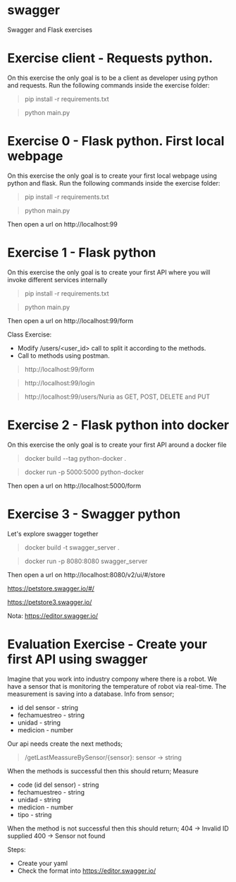 # swagger

Swagger and Flask exercises
# Exercise client - Requests python.
On this exercise the only goal is to be a client as developer using python and requests.
Run the following commands inside the exercise folder:

>pip install -r requirements.txt

>python main.py

# Exercise 0 - Flask python. First local webpage

On this exercise the only goal is to create your first local webpage using python and flask.
Run the following commands inside the exercise folder:

>pip install -r requirements.txt

>python main.py

Then open a url on http://localhost:99


# Exercise 1 - Flask python

On this exercise the only goal is to create your first API where you will invoke different services internally

>pip install -r requirements.txt

>python main.py

Then open a url on http://localhost:99/form

Class Exercise:
- Modify /users/<user_id> call to split it according to the methods.
- Call to methods using postman.

>http://localhost:99/form

>http://localhost:99/login

>http://localhost:99/users/Nuria as GET, POST, DELETE and PUT


# Exercise 2 - Flask python into docker

On this exercise the only goal is to create your first API around a docker file

>docker build --tag python-docker .

>docker run -p 5000:5000 python-docker

Then open a url on http://localhost:5000/form

# Exercise 3 - Swagger python

Let's explore swagger together

>docker build -t swagger_server .

>docker run -p 8080:8080 swagger_server

Then open a url on http://localhost:8080/v2/ui/#/store

https://petstore.swagger.io/#/

https://petstore3.swagger.io/

Nota: https://editor.swagger.io/

# Evaluation Exercise - Create your first API using swagger
Imagine that you work into industry compony where there is a robot. 
We have a sensor that is monitoring the temperature of robot via real-time. The measurement is saving into a database.
Info from sensor;
- id del sensor - string
- fechamuestreo - string
- unidad - string
- medicion - number

Our api needs create the next methods;
> /getLastMeassureBySensor/{sensor}:
sensor -> string

When the methods is successful then this should return;
Measure
- code (id del sensor) - string
- fechamuestreo - string
- unidad - string
- medicion - number
- tipo - string

When the method is not successful then  this should return;
404 -> Invalid ID supplied
400 -> Sensor not found

Steps:
- Create your yaml
- Check the format into https://editor.swagger.io/

